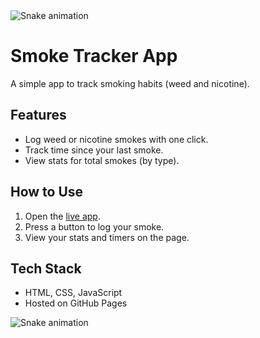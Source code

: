 <img src="https://raw.githubusercontent.com/Mutatedd/Mutatedd/output/snake.svg" alt="Snake animation" />

###

# Smoke Tracker App
A simple app to track smoking habits (weed and nicotine).

## Features
- Log weed or nicotine smokes with one click.
- Track time since your last smoke.
- View stats for total smokes (by type).

## How to Use
1. Open the [live app](https://yourusername.github.io/smoke-tracker/).
2. Press a button to log your smoke.
3. View your stats and timers on the page.

## Tech Stack
- HTML, CSS, JavaScript
- Hosted on GitHub Pages

<img src="https://raw.githubusercontent.com/Mutatedd/Mutatedd/output/snake.svg" alt="Snake animation" />

###

